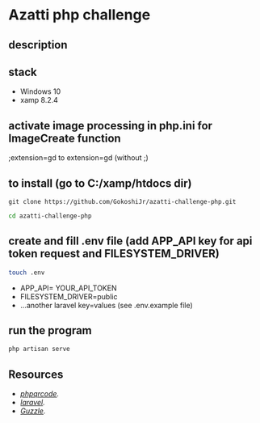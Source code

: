# Azatti php challenge

## description

## stack
- Windows 10
- xamp 8.2.4

## activate image processing in php.ini for ImageCreate function
;extension=gd to extension=gd (without ;)

## to install (go to C:/xamp/htdocs dir)

```git
git clone https://github.com/GokoshiJr/azatti-challenge-php.git
```

```bash
cd azatti-challenge-php
```

## create and fill .env file (add APP_API key for api token request and FILESYSTEM_DRIVER)

```bash
touch .env
```

- APP_API= YOUR_API_TOKEN
- FILESYSTEM_DRIVER=public
- ...another laravel key=values (see .env.example file)

## run the program

```bash
php artisan serve
```

## Resources

- *[phpqrcode](https://phpqrcode.sourceforge.net/examples/index.php).*
- *[laravel](https://laravel.com/).*
- *[Guzzle](https://docs.guzzlephp.org/en/latest/overview.html).*
